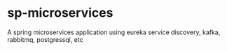 # sp-microservices
A spring microservices application using eureka service discovery, kafka, rabbitmq, postgressql, etc
